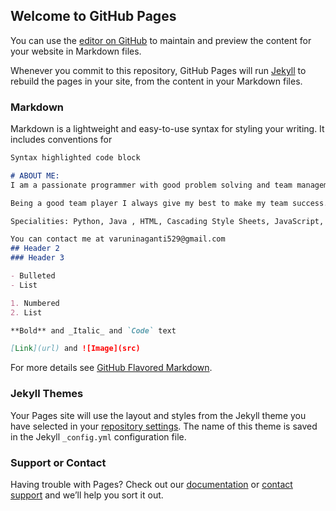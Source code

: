 ## Welcome to GitHub Pages

You can use the [editor on GitHub](https://github.com/varuninaganti4598/Farmers-Connect/edit/gh-pages/index.md) to maintain and preview the content for your website in Markdown files.

Whenever you commit to this repository, GitHub Pages will run [Jekyll](https://jekyllrb.com/) to rebuild the pages in your site, from the content in your Markdown files.

### Markdown

Markdown is a lightweight and easy-to-use syntax for styling your writing. It includes conventions for

```markdown
Syntax highlighted code block

# ABOUT ME:
I am a passionate programmer with good problem solving and team management skills. Currently, pursuing post graduation from International Institute of Information Technology, Hyderabad. Graduated as a computer science engineer from Jawaharlal Nehru Technological University Hyderabad.

Being a good team player I always give my best to make my team success. I have done many team projects while pursuing my engineering and post graduation and gained a good amount of experience. I am innovative, friendly and adaptable with an interest in learning new technologies.

Specialities: Python, Java , HTML, Cascading Style Sheets, JavaScript, Angular JS, TypeScript, Cloud Computing, Cloud DevOps, Data Science, Postgresql, Computer Networks.

You can contact me at varuninaganti529@gmail.com
## Header 2
### Header 3

- Bulleted
- List

1. Numbered
2. List

**Bold** and _Italic_ and `Code` text

[Link](url) and ![Image](src)
```

For more details see [GitHub Flavored Markdown](https://guides.github.com/features/mastering-markdown/).

### Jekyll Themes

Your Pages site will use the layout and styles from the Jekyll theme you have selected in your [repository settings](https://github.com/varuninaganti4598/Farmers-Connect/settings/pages). The name of this theme is saved in the Jekyll `_config.yml` configuration file.

### Support or Contact

Having trouble with Pages? Check out our [documentation](https://docs.github.com/categories/github-pages-basics/) or [contact support](https://support.github.com/contact) and we’ll help you sort it out.
